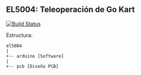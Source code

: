 ## EL5004: Teleoperación de Go Kart

[![Build Status](https://travis-ci.org/rorromr/el5004.svg?branch=master)](https://travis-ci.org/rorromr/el5004)

Estructura:

```
el5004
|
+-- arduino [Software]
|
+-- pcb [Diseño PCB]
```
